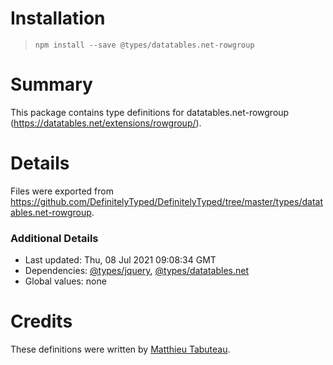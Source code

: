 # Installation
> `npm install --save @types/datatables.net-rowgroup`

# Summary
This package contains type definitions for datatables.net-rowgroup (https://datatables.net/extensions/rowgroup/).

# Details
Files were exported from https://github.com/DefinitelyTyped/DefinitelyTyped/tree/master/types/datatables.net-rowgroup.

### Additional Details
 * Last updated: Thu, 08 Jul 2021 09:08:34 GMT
 * Dependencies: [@types/jquery](https://npmjs.com/package/@types/jquery), [@types/datatables.net](https://npmjs.com/package/@types/datatables.net)
 * Global values: none

# Credits
These definitions were written by [Matthieu Tabuteau](https://github.com/maixiu).
